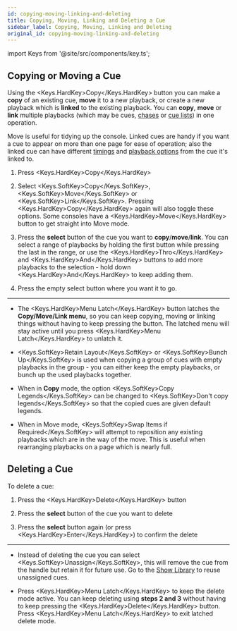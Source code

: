 ```yaml
---
id: copying-moving-linking-and-deleting
title: Copying, Moving, Linking and Deleting a Cue
sidebar_label: Copying, Moving, Linking and Deleting
original_id: copying-moving-linking-and-deleting
---
```


import Keys from '@site/src/components/key.ts';

Copying or Moving a Cue
-----------------------

Using the <Keys.HardKey>Copy</Keys.HardKey> button you can make a <strong>copy</strong> of an existing cue, <strong>move</strong>
it to a new playback, or create a new playback which is <strong>linked</strong> to the
existing playback. You can <strong>copy</strong>, <strong>move</strong> or <strong>link</strong> multiple playbacks (which
may be cues, [chases](../chases.md) or [cue lists](../cue-lists.md)) in one operation.

Move is useful for tidying up the console. Linked cues are handy if you
want a cue to appear on more than one page for ease of operation; also
the linked cue can have different [timings](cue-timing.md) and 
[playback options](playback-options.md) from the cue it's linked to.

1. Press <Keys.HardKey>Copy</Keys.HardKey>

2. Select <Keys.SoftKey>Copy</Keys.SoftKey>, <Keys.SoftKey>Move</Keys.SoftKey> or <Keys.SoftKey>Link</Keys.SoftKey>. Pressing <Keys.HardKey>Copy</Keys.HardKey> again will
also toggle these options. Some consoles have a <Keys.HardKey>Move</Keys.HardKey> button to get
straight into Move mode.

3. Press the <strong>select</strong> button of the cue you want to <strong>copy</strong>/<strong>move</strong>/<strong>link</strong>. You
can select a range of playbacks by holding the first button while
pressing the last in the range, or use the <Keys.HardKey>Thro</Keys.HardKey> and <Keys.HardKey>And</Keys.HardKey> buttons
to add more playbacks to the selection - hold down <Keys.HardKey>And</Keys.HardKey> to keep
adding them.

4. Press the empty select button where you want it to go.

---

-   The <Keys.HardKey>Menu Latch</Keys.HardKey> button latches the <strong>Copy/Move/Link menu</strong>, so you
    can keep copying, moving or linking things without having to keep
    pressing the button. The latched menu will stay active until you
    press <Keys.HardKey>Menu Latch</Keys.HardKey> to unlatch it.

-   <Keys.SoftKey>Retain Layout</Keys.SoftKey> or <Keys.SoftKey>Bunch Up</Keys.SoftKey> is used when copying a group of
    cues with empty playbacks in the group - you can either keep the
    empty playbacks, or bunch up the used playbacks together.

-   When in <strong>Copy</strong> mode, the option <Keys.SoftKey>Copy Legends</Keys.SoftKey> can be changed to <Keys.SoftKey>Don't
    copy legends</Keys.SoftKey> so that the copied cues are given default legends.

-   When in Move mode, <Keys.SoftKey>Swap Items if Required</Keys.SoftKey> will attempt to
    reposition any existing playbacks which are in the way of the move.
    This is useful when rearranging playbacks on a page which is nearly
    full.

Deleting a Cue
--------------

To delete a cue:

1. Press the <Keys.HardKey>Delete</Keys.HardKey> button

2. Press the <strong>select</strong> button of the cue you want to delete

3. Press the <strong>select</strong> button again (or press <Keys.HardKey>Enter</Keys.HardKey>) to confirm the
delete

---

-   Instead of deleting the cue you can select <Keys.SoftKey>Unassign</Keys.SoftKey>, this will
    remove the cue from the handle but retain it for future use. Go to
    the [Show Library](../titan-basics/show-library.md) to reuse unassigned cues.

-   Press <Keys.HardKey>Menu Latch</Keys.HardKey> to keep the delete mode active. You can keep
    deleting using <strong>steps 2 and 3</strong> without having to keep pressing the
    <Keys.HardKey>Delete</Keys.HardKey> button. Press <Keys.HardKey>Menu Latch</Keys.HardKey> to exit latched delete mode.